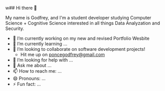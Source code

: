 w## Hi there 👋

My name is Godfrey, and I'm a student developer studying Computer Science + Cognitive Science interested in all things Data Analyzation and Security.

- 🔭 I’m currently working on my new and revised Portfolio Wesbite 
- 🌱 I’m currently learning ...
- 👯 I’m looking to collaborate on software development projects!
  - Hit me up on poncegodfrey@gmail.com  
- 🤔 I’m looking for help with ...
- 💬 Ask me about ...
- 📫 How to reach me: ...
- 😄 Pronouns: ...
- ⚡ Fun fact: ...
<!--
**godfreyponce/GodfreyPonce** is a ✨ _special_ ✨ repository because its `README.md` (this file) appears on your GitHub profile.

Here are some ideas to get you started:

- 🔭 I’m currently working on ... [Website name](https://websiteurl.com)
- 🌱 I’m currently learning ...
- 👯 I’m looking to collaborate on ...
- 🤔 I’m looking for help with ...
- 💬 Ask me about ...
- 📫 How to reach me: ...
- 😄 Pronouns: ...
- ⚡ Fun fact: ...
-->
